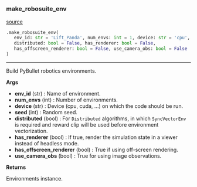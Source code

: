 #


### make_robosuite_env
[source](https://github.com/RLE-Foundation/Hsuanwu\blob\main\hsuanwu/env/robosuite/__init__.py\#L47)
```python
.make_robosuite_env(
   env_id: str = 'Lift_Panda', num_envs: int = 1, device: str = 'cpu', seed: int = 0,
   distributed: bool = False, has_renderer: bool = False,
   has_offscreen_renderer: bool = False, use_camera_obs: bool = False
)
```

---
Build PyBullet robotics environments.


**Args**

* **env_id** (str) : Name of environment.
* **num_envs** (int) : Number of environments.
* **device** (str) : Device (cpu, cuda, ...) on which the code should be run.
* **seed** (int) : Random seed.
* **distributed** (bool) : For `Distributed` algorithms, in which `SyncVectorEnv` is required
    and reward clip will be used before environment vectorization.
* **has_renderer** (bool) : If true, render the simulation state in
    a viewer instead of headless mode.
* **has_offscreen_renderer** (bool) : True if using off-screen rendering.
* **use_camera_obs** (bool) : True for using image observations.


**Returns**

Environments instance.

